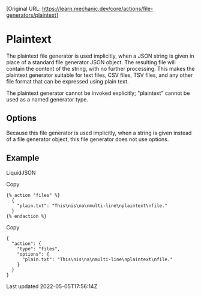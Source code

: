 [Original URL: https://learn.mechanic.dev/core/actions/file-generators/plaintext]

# Plaintext

The plaintext file generator is used implicitly, when a JSON string is given in place of a standard file generator JSON object. The resulting file will contain the content of the string, with no further processing. This makes the plaintext generator suitable for text files, CSV files, TSV files, and any other file format that can be expressed using plain text.

The plaintext generator cannot be invoked explicitly; "plaintext" cannot be used as a named generator type.

## Options

Because this file generator is used implicitly, when a string is given instead of a file generator object, this file generator does not use options.

## Example

LiquidJSON

Copy

    {% action "files" %}
      {
        "plain.txt": "This\nis\na\nmulti-line\nplaintext\nfile."
      }
    {% endaction %}

Copy

    {
      "action": {
        "type": "files",
        "options": {
          "plain.txt": "This\nis\na\nmulti-line\nplaintext\nfile."
        }
      }
    }

Last updated 2022-05-05T17:56:14Z